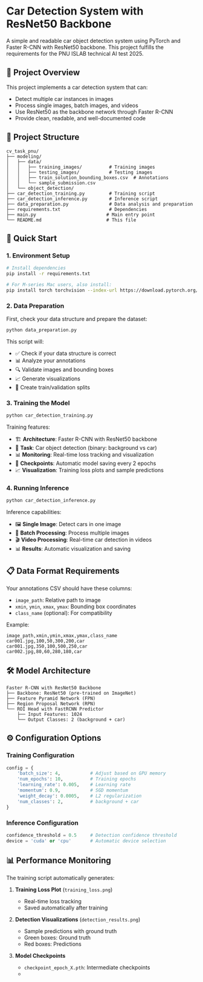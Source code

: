 # Car Detection System with ResNet50 Backbone

A simple and readable car object detection system using PyTorch and Faster R-CNN with ResNet50 backbone. This project fulfills the requirements for the PNU ISLAB technical AI test 2025.

## 🚗 Project Overview

This project implements a car detection system that can:
- Detect multiple car instances in images
- Process single images, batch images, and videos
- Use ResNet50 as the backbone network through Faster R-CNN
- Provide clean, readable, and well-documented code

## 📁 Project Structure

```
cv_task_pnu/
├── modeling/
│   ├── data/
│   │   ├── training_images/          # Training images
│   │   ├── testing_images/           # Testing images
│   │   ├── train_solution_bounding_boxes.csv  # Annotations
│   │   └── sample_submission.csv
│   └── object_detection/
├── car_detection_training.py         # Training script
├── car_detection_inference.py        # Inference script
├── data_preparation.py               # Data analysis and preparation
├── requirements.txt                  # Dependencies
├── main.py                          # Main entry point
└── README.md                        # This file
```

## 🚀 Quick Start

### 1. Environment Setup

```bash
# Install dependencies
pip install -r requirements.txt

# For M-series Mac users, also install:
pip install torch torchvision --index-url https://download.pytorch.org/whl/cpu
```

### 2. Data Preparation

First, check your data structure and prepare the dataset:

```python
python data_preparation.py
```

This script will:
- ✅ Check if your data structure is correct
- 📊 Analyze your annotations
- 🔍 Validate images and bounding boxes
- 📈 Generate visualizations
- 📂 Create train/validation splits

### 3. Training the Model

```python
python car_detection_training.py
```

Training features:
- 🏗️ **Architecture**: Faster R-CNN with ResNet50 backbone
- 🎯 **Task**: Car object detection (binary: background vs car)
- 📊 **Monitoring**: Real-time loss tracking and visualization
- 💾 **Checkpoints**: Automatic model saving every 2 epochs
- 📈 **Visualization**: Training loss plots and sample predictions

### 4. Running Inference

```python
python car_detection_inference.py
```

Inference capabilities:
- 🖼️ **Single Image**: Detect cars in one image
- 📁 **Batch Processing**: Process multiple images
- 🎬 **Video Processing**: Real-time car detection in videos
- 📊 **Results**: Automatic visualization and saving

## 📋 Data Format Requirements

Your annotations CSV should have these columns:
- `image_path`: Relative path to image
- `xmin`, `ymin`, `xmax`, `ymax`: Bounding box coordinates
- `class_name` (optional): For compatibility

Example:
```csv
image_path,xmin,ymin,xmax,ymax,class_name
car001.jpg,100,50,300,200,car
car001.jpg,350,100,500,250,car
car002.jpg,80,60,280,180,car
```

## 🛠️ Model Architecture

```
Faster R-CNN with ResNet50 Backbone
├── Backbone: ResNet50 (pre-trained on ImageNet)
├── Feature Pyramid Network (FPN)
├── Region Proposal Network (RPN)
└── ROI Head with FastRCNN Predictor
    ├── Input Features: 1024
    └── Output Classes: 2 (background + car)
```

## ⚙️ Configuration Options

### Training Configuration
```python
config = {
    'batch_size': 4,           # Adjust based on GPU memory
    'num_epochs': 10,          # Training epochs
    'learning_rate': 0.005,    # Learning rate
    'momentum': 0.9,           # SGD momentum
    'weight_decay': 0.0005,    # L2 regularization
    'num_classes': 2,          # background + car
}
```

### Inference Configuration
```python
confidence_threshold = 0.5     # Detection confidence threshold
device = 'cuda' or 'cpu'       # Automatic device selection
```

## 📊 Performance Monitoring

The training script automatically generates:

1. **Training Loss Plot** (`training_loss.png`)
   - Real-time loss tracking
   - Saved automatically after training

2. **Detection Visualizations** (`detection_results.png`)
   - Sample predictions with ground truth
   - Green boxes: Ground truth
   - Red boxes: Predictions

3. **Model Checkpoints**
   - `checkpoint_epoch_X.pth`: Intermediate checkpoints
   -